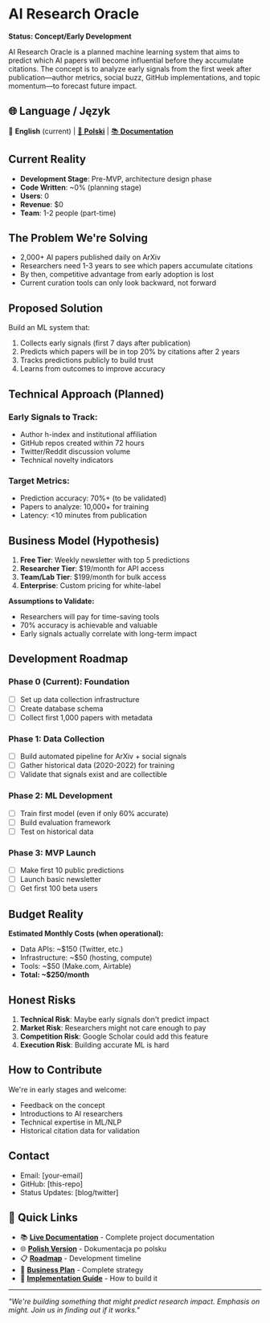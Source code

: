 # AI Research Oracle

**Status: Concept/Early Development**

AI Research Oracle is a planned machine learning system that aims to predict which AI papers will become influential before they accumulate citations. The concept is to analyze early signals from the first week after publication—author metrics, social buzz, GitHub implementations, and topic momentum—to forecast future impact.

## 🌐 Language / Język

📖 **English** (current) | [📖 **Polski**](https://github.com/hretheum/ai_oracle/tree/main/docs-pl) | [📚 **Documentation**](https://hretheum.github.io/ai_oracle/)

## Current Reality

- **Development Stage**: Pre-MVP, architecture design phase
- **Code Written**: ~0% (planning stage)
- **Users**: 0
- **Revenue**: $0
- **Team**: 1-2 people (part-time)

## The Problem We're Solving

- 2,000+ AI papers published daily on ArXiv
- Researchers need 1-3 years to see which papers accumulate citations
- By then, competitive advantage from early adoption is lost
- Current curation tools can only look backward, not forward

## Proposed Solution

Build an ML system that:
1. Collects early signals (first 7 days after publication)
2. Predicts which papers will be in top 20% by citations after 2 years
3. Tracks predictions publicly to build trust
4. Learns from outcomes to improve accuracy

## Technical Approach (Planned)

### Early Signals to Track:
- Author h-index and institutional affiliation
- GitHub repos created within 72 hours
- Twitter/Reddit discussion volume
- Technical novelty indicators

### Target Metrics:
- Prediction accuracy: 70%+ (to be validated)
- Papers to analyze: 10,000+ for training
- Latency: <10 minutes from publication

## Business Model (Hypothesis)

1. **Free Tier**: Weekly newsletter with top 5 predictions
2. **Researcher Tier**: $19/month for API access
3. **Team/Lab Tier**: $199/month for bulk access
4. **Enterprise**: Custom pricing for white-label

**Assumptions to Validate:**
- Researchers will pay for time-saving tools
- 70% accuracy is achievable and valuable
- Early signals actually correlate with long-term impact

## Development Roadmap

### Phase 0 (Current): Foundation
- [ ] Set up data collection infrastructure
- [ ] Create database schema
- [ ] Collect first 1,000 papers with metadata

### Phase 1: Data Collection
- [ ] Build automated pipeline for ArXiv + social signals
- [ ] Gather historical data (2020-2022) for training
- [ ] Validate that signals exist and are collectible

### Phase 2: ML Development
- [ ] Train first model (even if only 60% accurate)
- [ ] Build evaluation framework
- [ ] Test on historical data

### Phase 3: MVP Launch
- [ ] Make first 10 public predictions
- [ ] Launch basic newsletter
- [ ] Get first 100 beta users

## Budget Reality

**Estimated Monthly Costs (when operational):**
- Data APIs: ~$150 (Twitter, etc.)
- Infrastructure: ~$50 (hosting, compute)
- Tools: ~$50 (Make.com, Airtable)
- **Total: ~$250/month**

## Honest Risks

1. **Technical Risk**: Maybe early signals don't predict impact
2. **Market Risk**: Researchers might not care enough to pay
3. **Competition Risk**: Google Scholar could add this feature
4. **Execution Risk**: Building accurate ML is hard

## How to Contribute

We're in early stages and welcome:
- Feedback on the concept
- Introductions to AI researchers
- Technical expertise in ML/NLP
- Historical citation data for validation

## Contact

- Email: [your-email]
- GitHub: [this-repo]
- Status Updates: [blog/twitter]

## 🔗 Quick Links

- 📚 **[Live Documentation](https://hretheum.github.io/ai_oracle/)** - Complete project documentation
- 🌐 **[Polish Version](https://github.com/hretheum/ai_oracle/tree/main/docs-pl)** - Dokumentacja po polsku
- 📋 **[Roadmap](https://hretheum.github.io/ai_oracle/operations/roadmap/)** - Development timeline
- 🎯 **[Business Plan](https://hretheum.github.io/ai_oracle/strategy/business-plan/)** - Complete strategy
- 🔧 **[Implementation Guide](https://hretheum.github.io/ai_oracle/technical/implementation-guide/)** - How to build it

---

*"We're building something that might predict research impact. Emphasis on might. Join us in finding out if it works."*